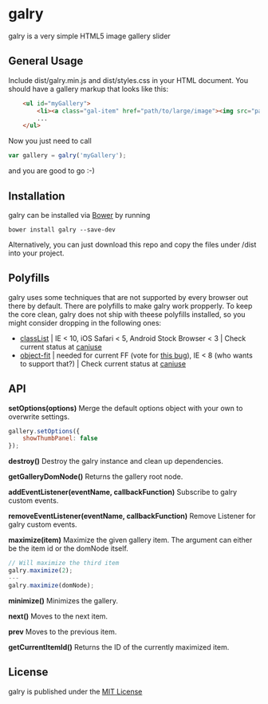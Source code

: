 # galry

galry is a very simple HTML5 image gallery slider

## General Usage

Include dist/galry.min.js and dist/styles.css in your HTML document. You should have a gallery markup that looks like this:

```HTML
    <ul id="myGallery">
        <li><a class="gal-item" href="path/to/large/image"><img src="path/to/thumbnail" alt=""></a></li>
        ...
    </ul>
```

Now you just need to call

```Javascript
var gallery = galry('myGallery');
```

and you are good to go :-)

## Installation

galry can be installed via [Bower](http://bower.io) by running

    bower install galry --save-dev

Alternatively, you can just download this repo and copy the files under /dist into your project.

## Polyfills

galry uses some techniques that are not supported by every browser out there by default. There are polyfills to
make galry work propperly. To keep the core clean, galry does not ship with theese polyfills installed, so you might consider
dropping in the following ones:

 * [classList](https://github.com/eligrey/classList.js) | IE < 10, iOS Safari < 5, Android Stock Browser < 3 | Check current status at [caniuse](http://caniuse.com/#search=classlist)
 * [object-fit](https://github.com/anselmh/object-fit) | needed for current FF (vote for [this bug](https://bugzilla.mozilla.org/show_bug.cgi?id=624647)), IE < 8 (who wants to support that?) | Check current status at [caniuse](http://caniuse.com/#search=object-fit)

## API

**setOptions(options)**
Merge the default options object with your own to overwrite settings.
```JavaScript
gallery.setOptions({
    showThumbPanel: false
});
```

**destroy()**
Destroy the galry instance and clean up dependencies.

**getGalleryDomNode()**
Returns the gallery root node.

**addEventListener(eventName, callbackFunction)**
Subscribe to galry custom events.

**removeEventListener(eventName, callbackFunction)**
Remove Listener for galry custom events.

**maximize(item)**
Maximize the given gallery item. The argument can either be the item id or the domNode itself.
```JavaScript
// Will maximize the third item
galry.maximize(2);
---
galry.maximize(domNode);
```

**minimize()**
Minimizes the gallery.

**next()**
Moves to the next item.

**prev**
Moves to the previous item.

**getCurrentItemId()**
Returns the ID of the currently maximized item.

## License

galry is published under the [MIT License](LICENSE)